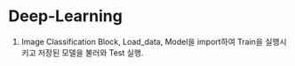 # Deep-Learning

1. Image Classification
   Block, Load_data, Model을 import하여 Train을 실행시키고 저장된 모델을 불러와 Test 실행.
